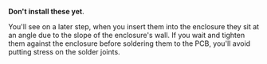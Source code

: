 **Don't install these yet**.

You'll see on a later step, when you insert them into the enclosure they sit at an angle due to the slope of the enclosure's wall. If you wait and tighten them against the enclosure before soldering them to the PCB, you'll avoid putting stress on the solder joints.
